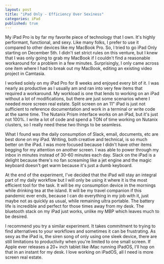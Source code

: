 ```yaml
---
layout: post
title: "iPad Only - Efficiency Over Sexiness"
categories: iPad
published: true
---
```


My iPad Pro is by far my favorite piece of technology that I own. It's highly performant, functional, and sexy. Like many folks, I prefer to use it compared to other devices like my MacBook Pro. So, I tried to go iPad Only starting on December 5th. I didn't set strict rules on this venture, but I knew that I was only going to grab my MacBook if I couldn't find a reasonable workaround for a problem in a few minutes. Surprisingly, I only came across one item where I had to break out my MacBook, editing an existing video project in Camtasia.

I worked solely on my iPad Pro for 8 weeks and enjoyed every bit of it. I was nearly as productive as I usually am and ran into very few items that required a workaround. My workload is one that lends to working on an iPad without a lot of modifications, but there are just some scenarios where I needed more screen real estate. Split screen on an 11" iPad is just not sufficient to reference documentation and work in a terminal or write code at the same time. The Nutanix Prism interface works on an iPad, but it's just not 100%. I write a lot of code and spend a TON of time working on Nutanix clusters, so I really need these two things to be seamless.

What I found was the daily consumption of Slack, email, documents, etc are best done on my iPad. Writing, both creative and technical, is so much better on the iPad. I was more focused because I didn't have other items begging for my attention on another screen. I was able to power through my inbox in minutes instead of 30-60 minutes each day. Slack on the iPad is a delight because there's no fan screaming like a jet engine and the magic keyboard doesn't get warm because it's just a dumb keyboard. 

At the end of the experiment, I've decided that the iPad will stay an integral part of my daily workflow but I will only be using it where it is the most efficient tool for the task. It will be my consumption device in the mornings while drinking tea at the island. It will be my travel companion if this pandemic ever ends, because I can do everything in my job with it, just maybe not as quickly as usual, while remaining ultra portable. The battery life is incredible and perfect for those times away from my desk. The bluetooth stack on my iPad just works, unlike my MBP which leaves much to be desired. 

I recommend you try a similar experiment. It takes commitment to trying to find alternatives to your workflows and sometimes it can be frustrating. As sexy as the iPad is, the siren song of only using one sleek device, there are still limitations to productivity when you're limited to one small screen. If Apple ever releases a 20+ inch tablet like iMac running iPadOS, I'll hop on that in an instant for my desk. I love working on iPadOS, all I need is more screen real estate.